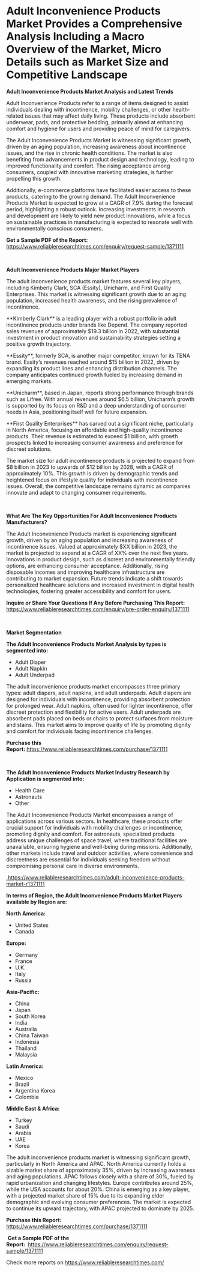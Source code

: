 <p><h1>Adult Inconvenience Products Market Provides a Comprehensive Analysis Including a Macro Overview of the Market, Micro Details such as Market Size and Competitive Landscape</h1></p><p><strong>Adult Inconvenience Products Market Analysis and Latest Trends</strong></p>
<p><p>Adult Inconvenience Products refer to a range of items designed to assist individuals dealing with incontinence, mobility challenges, or other health-related issues that may affect daily living. These products include absorbent underwear, pads, and protective bedding, primarily aimed at enhancing comfort and hygiene for users and providing peace of mind for caregivers.</p><p>The Adult Inconvenience Products Market is witnessing significant growth, driven by an aging population, increasing awareness about incontinence issues, and the rise in chronic health conditions. The market is also benefiting from advancements in product design and technology, leading to improved functionality and comfort. The rising acceptance among consumers, coupled with innovative marketing strategies, is further propelling this growth.</p><p>Additionally, e-commerce platforms have facilitated easier access to these products, catering to the growing demand. The Adult Inconvenience Products Market is expected to grow at a CAGR of 7.9% during the forecast period, highlighting a robust outlook. Increasing investments in research and development are likely to yield new product innovations, while a focus on sustainable practices in manufacturing is expected to resonate well with environmentally conscious consumers.</p></p>
<p><strong>Get a Sample PDF of the Report:&nbsp;</strong> <a href="https://www.reliableresearchtimes.com/enquiry/request-sample/1371111?utm_campaign=3258&utm_medium=2&utm_source=Github&utm_content=ia&utm_term=22032025&utm_id=adult-inconvenience-products">https://www.reliableresearchtimes.com/enquiry/request-sample/1371111</a></p>
<p>&nbsp;</p>
<p><strong>Adult Inconvenience Products Major Market Players</strong></p>
<p><p>The adult inconvenience products market features several key players, including Kimberly Clark, SCA (Essity), Unicharm, and First Quality Enterprises. This market is witnessing significant growth due to an aging population, increased health awareness, and the rising prevalence of incontinence.</p><p>**Kimberly Clark** is a leading player with a robust portfolio in adult incontinence products under brands like Depend. The company reported sales revenues of approximately $19.3 billion in 2022, with substantial investment in product innovation and sustainability strategies setting a positive growth trajectory.</p><p>**Essity**, formerly SCA, is another major competitor, known for its TENA brand. Essity’s revenues reached around $15 billion in 2022, driven by expanding its product lines and enhancing distribution channels. The company anticipates continued growth fueled by increasing demand in emerging markets.</p><p>**Unicharm**, based in Japan, reports strong performance through brands such as Lifree. With annual revenues around $6.5 billion, Unicharm’s growth is supported by its focus on R&D and a deep understanding of consumer needs in Asia, positioning itself well for future expansion.</p><p>**First Quality Enterprises** has carved out a significant niche, particularly in North America, focusing on affordable and high-quality incontinence products. Their revenue is estimated to exceed $1 billion, with growth prospects linked to increasing consumer awareness and preference for discreet solutions.</p><p>The market size for adult incontinence products is projected to expand from $8 billion in 2023 to upwards of $12 billion by 2028, with a CAGR of approximately 10%. This growth is driven by demographic trends and heightened focus on lifestyle quality for individuals with incontinence issues. Overall, the competitive landscape remains dynamic as companies innovate and adapt to changing consumer requirements.</p></p>
<p>&nbsp;</p>
<p><strong>What Are The Key Opportunities For Adult Inconvenience Products Manufacturers?</strong></p>
<p><p>The Adult Inconvenience Products market is experiencing significant growth, driven by an aging population and increasing awareness of incontinence issues. Valued at approximately $XX billion in 2023, the market is projected to expand at a CAGR of XX% over the next five years. Innovations in product design, such as discreet and environmentally friendly options, are enhancing consumer acceptance. Additionally, rising disposable incomes and improving healthcare infrastructure are contributing to market expansion. Future trends indicate a shift towards personalized healthcare solutions and increased investment in digital health technologies, fostering greater accessibility and comfort for users.</p></p>
<p><strong>Inquire or Share Your Questions If Any Before Purchasing This Report:</strong> <a href="https://www.reliableresearchtimes.com/enquiry/pre-order-enquiry/1371111?utm_campaign=3258&utm_medium=2&utm_source=Github&utm_content=ia&utm_term=22032025&utm_id=adult-inconvenience-products">https://www.reliableresearchtimes.com/enquiry/pre-order-enquiry/1371111</a></p>
<p>&nbsp;</p>
<p><strong>Market Segmentation</strong></p>
<p><strong>The Adult Inconvenience Products Market Analysis by types is segmented into:</strong></p>
<p><ul><li>Adult Diaper</li><li>Adult Napkin</li><li>Adult Underpad</li></ul></p>
<p><p>The adult inconvenience products market encompasses three primary types: adult diapers, adult napkins, and adult underpads. Adult diapers are designed for individuals with incontinence, providing absorbent protection for prolonged wear. Adult napkins, often used for lighter incontinence, offer discreet protection and flexibility for active users. Adult underpads are absorbent pads placed on beds or chairs to protect surfaces from moisture and stains. This market aims to improve quality of life by promoting dignity and comfort for individuals facing incontinence challenges.</p></p>
<p><strong>Purchase this Report:&nbsp;</strong><a href="https://www.reliableresearchtimes.com/purchase/1371111?utm_campaign=3258&utm_medium=2&utm_source=Github&utm_content=ia&utm_term=22032025&utm_id=adult-inconvenience-products">https://www.reliableresearchtimes.com/purchase/1371111</a></p>
<p>&nbsp;</p>
<p><strong>The Adult Inconvenience Products Market Industry Research by Application is segmented into:</strong></p>
<p><ul><li>Health Care</li><li>Astronauts</li><li>Other</li></ul></p>
<p><p>The Adult Inconvenience Products Market encompasses a range of applications across various sectors. In healthcare, these products offer crucial support for individuals with mobility challenges or incontinence, promoting dignity and comfort. For astronauts, specialized products address unique challenges of space travel, where traditional facilities are unavailable, ensuring hygiene and well-being during missions. Additionally, other markets include travel and outdoor activities, where convenience and discreetness are essential for individuals seeking freedom without compromising personal care in diverse environments.</p></p>
<p><a href="https://www.reliableresearchtimes.com/adult-inconvenience-products-market-r1371111?utm_campaign=3258&utm_medium=2&utm_source=Github&utm_content=ia&utm_term=22032025&utm_id=adult-inconvenience-products">&nbsp;https://www.reliableresearchtimes.com/adult-inconvenience-products-market-r1371111</a></p>
<p><strong>In terms of Region, the Adult Inconvenience Products Market Players available by Region are:</strong></p>
<p>
    <p> <strong> North America: </strong>
        <ul>
            <li>United States</li>
            <li>Canada</li>
        </ul>
        </p> 
    <p> <strong> Europe: </strong>
        <ul>
            <li>Germany</li>
            <li>France</li>
            <li>U.K.</li>
            <li>Italy</li>
            <li>Russia</li>
        </ul>
        </p> 
    <p> <strong> Asia-Pacific: </strong>
        <ul>
            <li>China</li>
            <li>Japan</li>
            <li>South Korea</li>
            <li>India</li>
            <li>Australia</li>
            <li>China Taiwan</li>
            <li>Indonesia</li>
            <li>Thailand</li>
            <li>Malaysia</li>
        </ul>
        </p> 
    <p> <strong> Latin America: </strong>
        <ul>
            <li>Mexico</li>
            <li>Brazil</li>
            <li>Argentina Korea</li>
            <li>Colombia</li>
        </ul>
        </p> 
    <p> <strong> Middle East & Africa: </strong>
        <ul>
            <li>Turkey</li>
            <li>Saudi</li>
            <li>Arabia</li>
            <li>UAE</li>
            <li>Korea</li>
        </ul>
    </p>
    </p>
<p><p>The adult inconvenience products market is witnessing significant growth, particularly in North America and APAC. North America currently holds a sizable market share of approximately 35%, driven by increasing awareness and aging populations. APAC follows closely with a share of 30%, fueled by rapid urbanization and changing lifestyles. Europe contributes around 25%, while the USA accounts for about 20%. China is emerging as a key player, with a projected market share of 15% due to its expanding elder demographic and evolving consumer preferences. The market is expected to continue its upward trajectory, with APAC projected to dominate by 2025.</p></p>
<p><strong>Purchase this Report: </strong><a href="https://www.reliableresearchtimes.com/purchase/1371111?utm_campaign=3258&utm_medium=2&utm_source=Github&utm_content=ia&utm_term=22032025&utm_id=adult-inconvenience-products">https://www.reliableresearchtimes.com/purchase/1371111</a></p>
<p>&nbsp;<strong>Get a Sample PDF of the Report:&nbsp;&nbsp;</strong><a href="https://www.reliableresearchtimes.com/enquiry/request-sample/1371111?utm_campaign=3258&utm_medium=2&utm_source=Github&utm_content=ia&utm_term=22032025&utm_id=adult-inconvenience-products">https://www.reliableresearchtimes.com/enquiry/request-sample/1371111</a></p>
<p><strong></strong></p>
<p>Check more reports on <a href="https://www.reliableresearchtimes.com/?utm_campaign=3258&utm_medium=2&utm_source=Github&utm_content=ia&utm_term=22032025&utm_id=adult-inconvenience-products">https://www.reliableresearchtimes.com/</a></p>